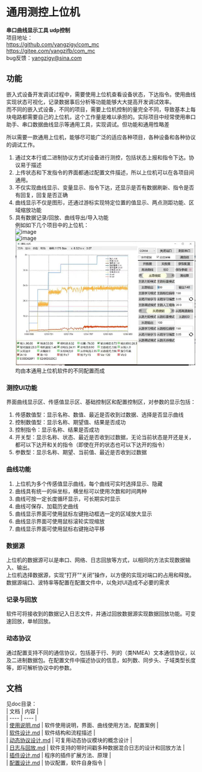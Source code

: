 通用测控上位机
======
**串口曲线显示工具 udp控制**  
项目地址：  
https://github.com/yangzigy/com_mc  
https://gitee.com/yangzifb/com_mc  
bug反馈：yangzigy@sina.com  
## 功能  
嵌入式设备开发调试过程中，需要使用上位机查看设备状态，下达指令。使用曲线实现状态可视化，记录数据事后分析等功能能够大大提高开发调试效率。  
而不同的嵌入式设备，不同的项目，需要上位机控制的量完全不同，导致基本上每块电路都需要自己的上位机，这个工作量是难以承担的。实际项目中经常使用串口助手、串口数据曲线显示等通用工具，实现调试。但功能和通用性略差  

所以需要一款通用上位机，能够尽可能广泛的适应各种项目，各种设备和各种协议的调试工作。  
1. 通过文本行或二进制协议方式对设备进行测控，包括状态上报和指令下达。协议易于描述  
2. 上传状态和下发指令的界面都通过配置文件描述，所以上位机可以在各项目间通用。  
3. 不仅实现曲线显示、变量显示、指令下达，还显示是否有数据刷新、指令是否有回复，回复是否正确  
4. 曲线显示不仅是图形，还通过游标实现特定位置的值显示、两点测距功能、区域缩放功能  
5. 具有数据记录/回放、曲线导出/导入功能  
例如如下几个项目中的上位机：  
![image](image/sample0.jpg)  
![image](image/sample1.jpg)  
![image](image/sample2.jpg)  
均由本通用上位机软件的不同配置而成  
### 测控UI功能  
界面曲线显示区、传感值显示区、基础控制区和配置控制区，对参数的显示包括：  
1. 传感数值型：显示名称、数值、最近是否收到过数据、选择是否显示曲线  
2. 控制数值型：显示名称、期望值、结果是否成功  
3. 控制指令：显示名称、结果是否成功  
4. 开关型：显示名称、状态、最近是否收到过数据，无论当前状态是开还是关，都可以下达开和关的指令（即使在开的状态也可以下达开的指令）  
5. 参数型：显示名称、期望、当前值、最近是否收到过数据  
### 曲线功能  
1. 上位机为多个传感值显示曲线，每个曲线可实时选择显示、隐藏  
2. 曲线具有统一的纵坐标，横坐标可以使用次数和时间两种  
3. 曲线可按一定长度循环显示，可长期实时显示  
4. 曲线可保存、加载历史曲线  
5. 曲线显示界面可使用鼠标左键拖动框选一定的区域放大显示  
6. 曲线显示界面可使用鼠标滚轮实现缩放  
7. 曲线显示界面可使用鼠标右键拖动平移  
### 数据源  
上位机的数据源可以是串口、网络、日志回放等方式，以相同的方法实现数据输入、输出。  
上位机选择数据源，实现“打开”“关闭”操作，以方便的实现对端口的占用和释放。数据源端口、波特率等配置在配置文件中，以免对UI造成不必要的需求  
### 记录与回放
软件可将接收到的数据记入日志文件，并通过回放数据源实现数据回放功能。可变速回放，单帧回放。  
### 动态协议
通过配置支持不同的通信协议，包括基于行、列的（类NMEA）文本通信协议，以及二进制数据包。在配置文件中描述协议的信息，如列数、同步头、子域类型长度等，即可解析协议中的参数。
## 文档  
见doc目录：  
| 文档 | 内容 |  
| ---- | ---- |  
| [使用说明.md](./doc/使用说明.md) | 软件使用说明，界面、曲线使用方法，配置案例  |  
| [软件设计.md](./doc/软件设计.md) | 软件结构和流程描述 |  
| [动态协议设计.md](./doc/动态协议设计.md) | 可复用动态协议模块的概念设计  |  
| [日志与回放.md](./doc/日志与回放.md) | 软件支持的带时间戳多种数据混合日志的设计和回放方法  |  
| [插件设计.md](./doc/插件设计.md) | 程序的插件扩展方法、原理  |  
| [配置设计.md](./doc/配置设计.md) | 协议配置，软件自身指令  |  


